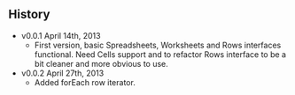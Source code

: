 ## History

- v0.0.1 April 14th, 2013
	- First version, basic Spreadsheets, Worksheets and Rows interfaces functional. Need Cells support and to refactor Rows interface to be a bit cleaner and more obvious to use.
- v0.0.2 April 27th, 2013
	- Added forEach row iterator.